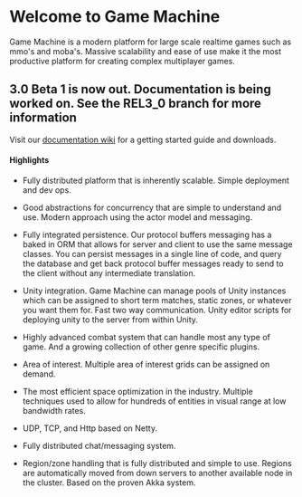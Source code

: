 # Welcome to Game Machine

Game Machine is a modern platform for large scale realtime games such as mmo's and moba's.   Massive scalability and ease of use make it the most productive platform for creating complex multiplayer games.  



## 3.0 Beta 1 is now out.  Documentation is being worked on.  See the REL3_0 branch for more information

Visit our [documentation wiki](http://www.gamemachine.io/confluence/display/GMD/Game+Machine+Documentation) for a getting started guide and downloads.

#### Highlights

- Fully distributed platform that is inherently scalable.  Simple deployment and dev ops.

- Good abstractions for concurrency that are simple to understand and use.  Modern approach using the actor model and messaging.

- Fully integrated persistence.  Our protocol buffers messaging has a baked in ORM that allows for server and client to use the same message classes.  You can persist messages in a single line of code, and query the database and get back protocol buffer messages ready to send to the client without any intermediate translation.

- Unity integration.  Game Machine can manage pools of Unity instances which can be assigned to short term matches, static zones, or whatever you want them for.  Fast two way communication.  Unity editor scripts for deploying unity to the server from within Unity.

- Highly advanced combat system that can handle most any type of game.  And a growing collection of other genre specific plugins.

-  Area of interest.  Multiple area of interest grids can be assigned on demand.

- The most efficient space optimization in the industry.  Multiple techniques used to allow for hundreds of entities in visual range at low bandwidth rates.

- UDP, TCP, and Http based on Netty.

- Fully distributed chat/messaging system.

- Region/zone handling that is fully distributed and simple to use.  Regions are automatically moved from down servers to another available node in the cluster.  Based on the proven Akka system. 





